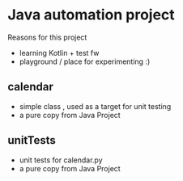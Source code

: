 # Java automation project
Reasons for this project

* learning Kotlin + test fw
* playground / place for experimenting :)

## calendar
* simple class , used as a target for unit testing
* a pure copy from Java Project

## unitTests
* unit tests for calendar.py
* a pure copy from Java Project



